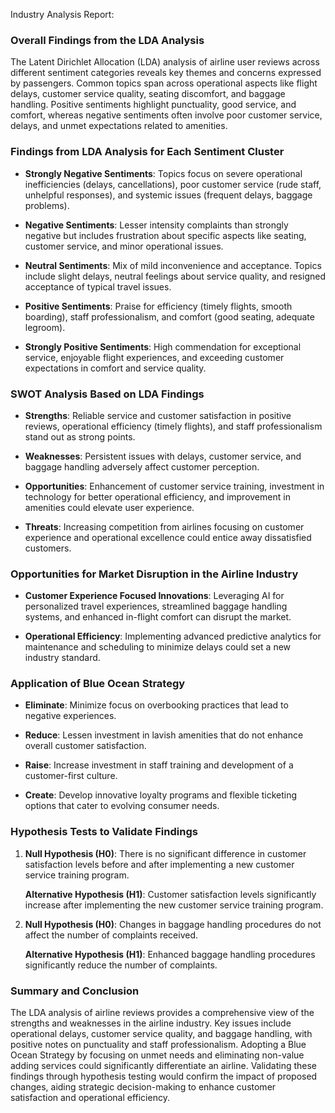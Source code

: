 Industry Analysis Report: 
### Overall Findings from the LDA Analysis
The Latent Dirichlet Allocation (LDA) analysis of airline user reviews across different sentiment categories reveals key themes and concerns expressed by passengers. Common topics span across operational aspects like flight delays, customer service quality, seating discomfort, and baggage handling. Positive sentiments highlight punctuality, good service, and comfort, whereas negative sentiments often involve poor customer service, delays, and unmet expectations related to amenities.

### Findings from LDA Analysis for Each Sentiment Cluster

- **Strongly Negative Sentiments**: Topics focus on severe operational inefficiencies (delays, cancellations), poor customer service (rude staff, unhelpful responses), and systemic issues (frequent delays, baggage problems).
  
- **Negative Sentiments**: Lesser intensity complaints than strongly negative but includes frustration about specific aspects like seating, customer service, and minor operational issues.

- **Neutral Sentiments**: Mix of mild inconvenience and acceptance. Topics include slight delays, neutral feelings about service quality, and resigned acceptance of typical travel issues.

- **Positive Sentiments**: Praise for efficiency (timely flights, smooth boarding), staff professionalism, and comfort (good seating, adequate legroom).

- **Strongly Positive Sentiments**: High commendation for exceptional service, enjoyable flight experiences, and exceeding customer expectations in comfort and service quality.

### SWOT Analysis Based on LDA Findings

- **Strengths**: Reliable service and customer satisfaction in positive reviews, operational efficiency (timely flights), and staff professionalism stand out as strong points.

- **Weaknesses**: Persistent issues with delays, customer service, and baggage handling adversely affect customer perception.

- **Opportunities**: Enhancement of customer service training, investment in technology for better operational efficiency, and improvement in amenities could elevate user experience.

- **Threats**: Increasing competition from airlines focusing on customer experience and operational excellence could entice away dissatisfied customers.

### Opportunities for Market Disruption in the Airline Industry

- **Customer Experience Focused Innovations**: Leveraging AI for personalized travel experiences, streamlined baggage handling systems, and enhanced in-flight comfort can disrupt the market.
  
- **Operational Efficiency**: Implementing advanced predictive analytics for maintenance and scheduling to minimize delays could set a new industry standard.

### Application of Blue Ocean Strategy

- **Eliminate**: Minimize focus on overbooking practices that lead to negative experiences.
  
- **Reduce**: Lessen investment in lavish amenities that do not enhance overall customer satisfaction.
  
- **Raise**: Increase investment in staff training and development of a customer-first culture.
  
- **Create**: Develop innovative loyalty programs and flexible ticketing options that cater to evolving consumer needs.

### Hypothesis Tests to Validate Findings

1. **Null Hypothesis (H0)**: There is no significant difference in customer satisfaction levels before and after implementing a new customer service training program.
   
   **Alternative Hypothesis (H1)**: Customer satisfaction levels significantly increase after implementing the new customer service training program.

2. **Null Hypothesis (H0)**: Changes in baggage handling procedures do not affect the number of complaints received.
   
   **Alternative Hypothesis (H1)**: Enhanced baggage handling procedures significantly reduce the number of complaints.

### Summary and Conclusion

The LDA analysis of airline reviews provides a comprehensive view of the strengths and weaknesses in the airline industry. Key issues include operational delays, customer service quality, and baggage handling, with positive notes on punctuality and staff professionalism. Adopting a Blue Ocean Strategy by focusing on unmet needs and eliminating non-value adding services could significantly differentiate an airline. Validating these findings through hypothesis testing would confirm the impact of proposed changes, aiding strategic decision-making to enhance customer satisfaction and operational efficiency.